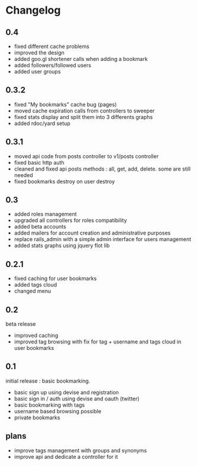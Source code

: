# Changelog

## 0.4

* fixed different cache problems
* improved the design
* added goo.gl shortener calls when adding a bookmark
* added followers/followed users
* added user groups

## 0.3.2

* fixed "My bookmarks" cache bug (pages)
* moved cache expiration calls from controllers to sweeper
* fixed stats display and split them into 3 differents graphs
* added rdoc/yard setup

## 0.3.1

* moved api code from posts controller to v1/posts controller
* fixed basic http auth
* cleaned and fixed api posts methods : all, get, add, delete. some are still needed
* fixed bookmarks destroy on user destroy

## 0.3

* added roles management
* upgraded all controllers for roles compatibility
* added beta accounts
* added mailers for account creation and administrative purposes
* replace rails_admin with a simple admin interface for users management
* added stats graphs using jquery flot lib

## 0.2.1

* fixed caching for user bookmarks
* added tags cloud
* changed menu

## 0.2

beta release

* improved caching
* improved tag browsing with fix for tag + username and tags cloud in user bookmarks

## 0.1

initial release : basic bookmarking.

* basic sign up using devise and registration
* basic sign in / auth using devise and oauth (twitter)
* basic bookmarking with tags
* username based browsing possible
* private bookmarks


## plans

* improve tags management with groups and synonyms
* improve api and dedicate a controller for it